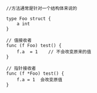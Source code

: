 <!--
 * @Author: your name
 * @Date: 2021-06-24 20:36:36
 * @LastEditTime: 2021-06-24 20:39:54
 * @LastEditors: Please set LastEditors
 * @Description: [In User Settings Edit](https://github.com/skywind3000/awesome-cheatsheets/blob/master/languages/golang.go)
 * @FilePath: /docs/go 方法.md
-->
```
//方法通常是针对一个结构体来说的

type Foo struct {
    a int
}

// 值接收者
func (f Foo) test() {
    f.a  = 1    // 不会改变原来的值
}

// 指针接收者
func (f *Foo) test() {
    f.a = 1  会改变原值
}

```
